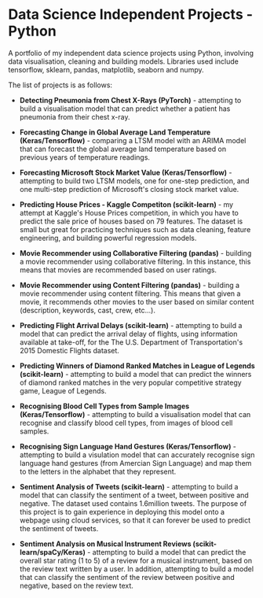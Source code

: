 # Data Science Independent Projects - Python
A portfolio of my independent data science projects using Python, involving data visualisation, cleaning and building models. Libraries used include tensorflow, sklearn, pandas, matplotlib, seaborn and numpy.

The list of projects is as follows:

* __Detecting Pneumonia from Chest X-Rays (PyTorch)__ - attempting to build a visualisation model that can predict whether a patient has pneumonia from their chest x-ray.

* __Forecasting Change in Global Average Land Temperature (Keras/Tensorflow)__ - comparing a LTSM model with an ARIMA model that can forecast the global average land temperature based on previous years of temperature readings.

* __Forecasting Microsoft Stock Market Value (Keras/Tensorflow)__ - attempting to build two LTSM models, one for one-step prediction, and one multi-step prediction of Microsoft's closing stock market value.

* __Predicting House Prices - Kaggle Competiton (scikit-learn)__ - my attempt at Kaggle's House Prices competition, in which you have to predict the sale price of houses based on 79 features. The dataset is small but great for practicing techniques such as data cleaning, feature engineering, and building powerful regression models.

* __Movie Recommender using Collaborative Filtering (pandas)__ - building a movie recommender using collaborative filtering. In this instance, this means that movies are recommended based on user ratings.

* __Movie Recommender using Content Filtering (pandas)__ - building a movie recommender using content filtering. This means that given a movie, it recommends other movies to the user based on similar content (description, keywords, cast, crew, etc...).

* __Predicting Flight Arrival Delays (scikit-learn)__ - attempting to build a model that can predict the arrival delay of flights, using information available at take-off, for the The U.S. Department of Transportation's 2015 Domestic Flights dataset.

* __Predicting Winners of Diamond Ranked Matches in League of Legends (scikit-learn)__ - attempting to build a model that can predict the winners of diamond ranked matches in the very popular competitive strategy game, League of Legends. 

* __Recognising Blood Cell Types from Sample Images (Keras/Tensorflow)__ - attempting to build a visualisation model that can recognise and classify blood cell types, from images of blood cell samples. 

* __Recognising Sign Language Hand Gestures (Keras/Tensorflow)__ - attempting to build a visulation model that can accurately recognise sign language hand gestures (from Amercian Sign Language) and map them to the letters in the alphabet that they represent.

* __Sentiment Analysis of Tweets (scikit-learn)__ - attempting to build a model that can classify the sentiment of a tweet, between positive and negative. The dataset used contains 1.6million tweets. The purpose of this project is to gain experience in deploying this model onto a webpage using cloud services, so that it can forever be used to predict the sentiment of tweets.

* __Sentiment Analysis on Musical Instrument Reviews (scikit-learn/spaCy/Keras)__ - attempting to build a model that can predict the overall star rating (1 to 5) of a review for a musical instrument, based on the review text written by a user. In addition, attempting to build a model that can classify the sentiment of the review between positive and negative, based on the review text.
